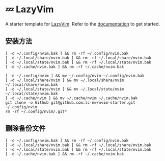 # 💤 LazyVim

A starter template for [LazyVim](https://github.com/LazyVim/LazyVim).
Refer to the [documentation](https://lazyvim.github.io/installation) to get started.

## 安装方法

``` Shell
[ -d ~/.config/nvim.bak ] && rm -rf ~/.config/nvim.bak
[ -d ~/.local/share/nvim.bak ] && rm -rf ~/.local/share/nvim.bak
[ -d ~/.local/state/nvim.bak ] && rm -rf ~/.local/state/nvim.bak
[ -d ~/.cache/nvim.bak ] && rm -rf ~/.cache/nvim.bak

[ -d ~/.config/nvim ] && mv ~/.config/nvim ~/.config/nvim.bak
[ -d ~/.local/share/nvim ] && mv ~/.local/share/nvim ~/.local/share/nvim.bak
[ -d ~/.local/state/nvim ] && mv ~/.local/state/nvim ~/.local/state/nvim.bak
[ -d ~/.cache/nvim ] && mv ~/.cache/nvim ~/.cache/nvim.bak
git clone -o Github git@github.com:lc-nw/nvim-starter.git ~/.config/nvim
rm -rf ~/.config/nvim/.git*
```

## 删除备份文件

``` Shell
[ -d ~/.config/nvim.bak ] && rm -rf ~/.config/nvim.bak
[ -d ~/.local/share/nvim.bak ] && rm -rf ~/.local/share/nvim.bak
[ -d ~/.local/state/nvim.bak ] && rm -rf ~/.local/state/nvim.bak
[ -d ~/.cache/nvim.bak ] && rm -rf ~/.cache/nvim.bak
```

